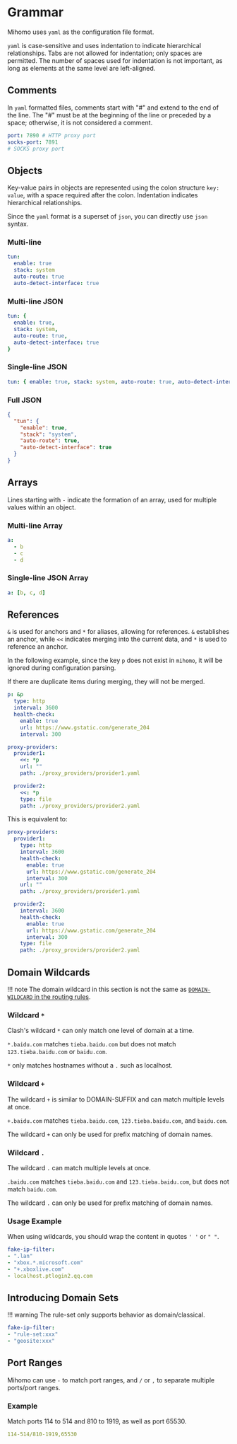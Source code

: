 # Grammar

Mihomo uses `yaml` as the configuration file format.

`yaml` is case-sensitive and uses indentation to indicate hierarchical relationships. Tabs are not allowed for indentation; only spaces are permitted. The number of spaces used for indentation is not important, as long as elements at the same level are left-aligned.

## Comments

In `yaml` formatted files, comments start with "#" and extend to the end of the line. The "#" must be at the beginning of the line or preceded by a space; otherwise, it is not considered a comment.

```{.yaml linenums="1"}
port: 7890 # HTTP proxy port
socks-port: 7891
# SOCKS proxy port
```

## Objects

Key-value pairs in objects are represented using the colon structure `key: value`, with a space required after the colon. Indentation indicates hierarchical relationships.

Since the `yaml` format is a superset of `json`, you can directly use `json` syntax.

### Multi-line

```{.yaml linenums="1"}
tun:
  enable: true
  stack: system
  auto-route: true
  auto-detect-interface: true
```

### Multi-line JSON

```{.yaml linenums="1"}
tun: { 
  enable: true,
  stack: system,
  auto-route: true,
  auto-detect-interface: true
}
```

### Single-line JSON

```{.yaml linenums="1"}
tun: { enable: true, stack: system, auto-route: true, auto-detect-interface: true }
```

### Full JSON

```{.json linenums="1"}
{
  "tun": {
    "enable": true,
    "stack": "system",
    "auto-route": true,
    "auto-detect-interface": true
  }
}
```

## Arrays

Lines starting with `-` indicate the formation of an array, used for multiple values within an object.

### Multi-line Array

```{.yaml linenums="1"}
a:
  - b
  - c
  - d
```

### Single-line JSON Array

```{.yaml linenums="1"}
a: [b, c, d]
```

## References

`&` is used for anchors and `*` for aliases, allowing for references. `&` establishes an anchor, while `<<` indicates merging into the current data, and `*` is used to reference an anchor.

In the following example, since the key `p` does not exist in `mihomo`, it will be ignored during configuration parsing.

If there are duplicate items during merging, they will not be merged.

```{.yaml linenums="1"}
p: &p
  type: http
  interval: 3600
  health-check:
    enable: true
    url: https://www.gstatic.com/generate_204
    interval: 300

proxy-providers:
  provider1:
    <<: *p
    url: ""
    path: ./proxy_providers/provider1.yaml

  provider2:
    <<: *p
    type: file
    path: ./proxy_providers/provider2.yaml
```

This is equivalent to:

```{.yaml linenums="1"}
proxy-providers:
  provider1:
    type: http
    interval: 3600
    health-check:
      enable: true
      url: https://www.gstatic.com/generate_204
      interval: 300
    url: ""
    path: ./proxy_providers/provider1.yaml

  provider2:
    interval: 3600
    health-check:
      enable: true
      url: https://www.gstatic.com/generate_204
      interval: 300
    type: file
    path: ./proxy_providers/provider2.yaml
```

## Domain Wildcards

!!! note
    The domain wildcard in this section is not the same as [`DOMAIN-WILDCARD` in the routing rules](../config/rules/#domain-wildcard).

### Wildcard `*`

Clash's wildcard `*` can only match one level of domain at a time.

`*.baidu.com` matches `tieba.baidu.com` but does not match `123.tieba.baidu.com` or `baidu.com`.

`*` only matches hostnames without a `.` such as localhost.

### Wildcard `+`

The wildcard `+` is similar to DOMAIN-SUFFIX and can match multiple levels at once.

`+.baidu.com` matches `tieba.baidu.com`, `123.tieba.baidu.com`, and `baidu.com`.

The wildcard `+` can only be used for prefix matching of domain names.

### Wildcard `.`

The wildcard `.` can match multiple levels at once.

`.baidu.com` matches `tieba.baidu.com` and `123.tieba.baidu.com`, but does not match `baidu.com`.

The wildcard `.` can only be used for prefix matching of domain names.

### Usage Example

When using wildcards, you should wrap the content in quotes `' '` or `" "`.

```{.yaml linenums="1"}
fake-ip-filter:
- ".lan"
- "xbox.*.microsoft.com"
- "+.xboxlive.com"
- localhost.ptlogin2.qq.com
```

## Introducing Domain Sets

!!! warning
    The rule-set only supports behavior as domain/classical.

```{.yaml linenums="1"}
fake-ip-filter:
- "rule-set:xxx"
- "geosite:xxx"
```

## Port Ranges

Mihomo can use `-` to match port ranges, and `/` or `,` to separate multiple ports/port ranges.

### Example

Match ports 114 to 514 and 810 to 1919, as well as port 65530.

```{.yaml linenums="1"}
114-514/810-1919,65530
```
<!-- 
## Time Format

Mihome supports two time formats: integer and duration.

=== "Integer format"
    ```{.yaml linenums="1"}
    interval: 3600
    ```

=== "Duration format"
    ```{.yaml linenums="1"}
    interval: 1h
    ```
-->
